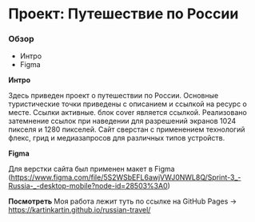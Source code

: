 # Проект: Путешествие по России

### Обзор
* Интро
* Figma

**Интро**

Здесь приведен проект о путешествии по России. 
Основные туристические точки приведены с описанием и ссылкой на ресурс о месте.
Ссылки активные. блок cover является ссылкой.
Реализовано затемнение ссылок при наведении для разрешений экранов 1024 пикселя и 1280 пикселей. 
Сайт сверстан с применением технологий флекс, грид и медиазапросов для различных типов устройств.

**Figma**

Для верстки сайта был применен макет в Figma (https://www.figma.com/file/5S2WSbEFL6awjVWJ0NWL8Q/Sprint-3_-Russia-_-desktop-mobile?node-id=28503%3A0)

**Посмотреть**
Моя работа лежит туть по ссылке на GitHub Pages -> https://kartinkartin.github.io/russian-travel/